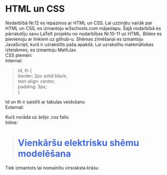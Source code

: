 # HTML un CSS
Nodarbībā Nr.12 es iepazinos ar HTML un CSS. Lai uzzinātu vairāk par HTML un CSS, es izmantoju w3schools.com mājaslapu. Šajā nodarbībā es pārrakstīju savu LaTeX projektu no nodarbības Nr.10-11 uz HTML. Bildes es pievienoju ar linkiem uz github-u. Shēmas zīmēšanai es izmantoju JavaScript, kurš ir uzrakstīts paša apakšā. Lai uzrakstītu matemātiskas izteiskmes, es izmantoju MathJax.  
CSS piemēri:  
Internal:  
>  
> td, th {  
>   border: 2px solid black;  
>   text-align: center;  
>   padding: 3px;  
>	}  
>  
td un th ir saistīti ar tabulas veidošanu  
External:  
>  
>  <link rel="stylesheet" href="voltage_divider.css">  
>  
Kurš norāda uz ārējo .css failu  
Inline:  
>  
>  <h1 style="color:#4169E1;">Vienkāršu elektrisku shēmu modelēšana</h1>  
>  
Tiek izmantots lai nomainītu virsraksta krāsu  
